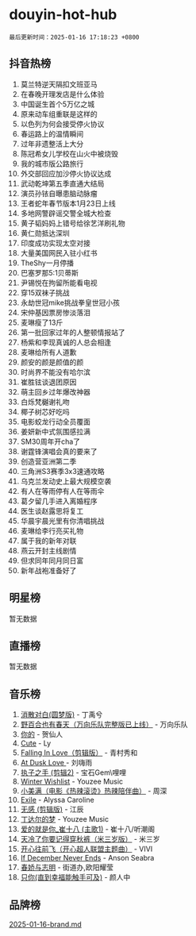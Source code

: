 # douyin-hot-hub

`最后更新时间：2025-01-16 17:18:23 +0800`

## 抖音热榜

1. 莫兰特逆天隔扣文班亚马
1. 在春晚开理发店是什么体验
1. 中国诞生首个5万亿之城
1. 原来动车组重联是这样的
1. 以色列为何会接受停火协议
1. 春运路上的温情瞬间
1. 过年非遗整活上大分
1. 陈冠希女儿学校在山火中被烧毁
1. 我的城市版公路旅行
1. 外交部回应加沙停火协议达成
1. 武动乾坤第五季直通大结局
1. 演员孙铱自曝患脑动脉瘤
1. 王者蛇年春节版本1月23日上线
1. 多地网警辟谣交警全城大检查
1. 黄子韬妈妈上错号给徐艺洋刷礼物
1. 黄仁勋抵达深圳
1. 印度成功实现太空对接
1. 大量美国网民入驻小红书
1. TheShy一月停播
1. 巴塞罗那5:1贝蒂斯
1. 尹锡悦在拘留所能看电视
1. 穿15双袜子挑战
1. 永劫世冠mike挑战拳皇世冠小孩
1. 宋仲基因票房惨淡落泪
1. 麦琳瘦了13斤
1. 第一批回家过年的人整顿情报站了
1. 杨紫和李现真诚的人总会相逢
1. 麦琳给所有人道歉
1. 颜安的颜是颜值的颜
1. 时尚界不能没有哈尔滨
1. 崔胜铉谈退团原因
1. 萌主回乡过年爆改神器
1. 白烁梵樾谢礼吻
1. 椰子树芯好吃吗
1. 电影蛟龙行动全员覆面
1. 姜妍新中式氛围感拉满
1. SM30周年开cha了
1. 谢霆锋演唱会真的要来了
1. 创造营亚洲第二季
1. 三角洲S3赛季3x3速通攻略
1. 乌克兰发动史上最大规模空袭
1. 有人在等雨停有人在等雨伞
1. 葛夕留几手进入离婚程序
1. 医生谈赵露思将复工
1. 华晨宇晨光里有你清唱挑战
1. 麦琳给李行亮买礼物
1. 属于我的新年对联
1. 燕云开封主线剧情
1. 但求同年同月同日富
1. 新年战袍准备好了

## 明星榜

暂无数据

## 直播榜

暂无数据

## 音乐榜

1. [消散对白(圆梦版)](https://sf5-hl-cdn-tos.douyinstatic.com/obj/tos-cn-ve-2774/og4jB5I5IizzoZVAAAzWgBMAsMDWoArfwBOiFs) - 丁禹兮
1. [野百合也有春天（万向乐队完整版已上线）](https://sf5-hl-cdn-tos.douyinstatic.com/obj/tos-cn-ve-2774/oMnUxhRAMiAGBqDtIPBQ7ACYQZFlJCftcgeDJE) - 万向乐队
1. [你的](https://sf5-hl-cdn-tos.douyinstatic.com/obj/tos-cn-ve-2774/oYuIeKf42jB7sEV6B2upMdpYAgfrQWj0FeRegh) - 贺仙人
1. [Cute](https://sf6-cdn-tos.douyinstatic.com/obj/tos-cn-ve-2774/o4IbIzHWKAAB4wsS5qMBRiiAlEBGTpQRNfFvuo) - Ly
1. [Falling In Love（剪辑版）](https://sf5-hl-cdn-tos.douyinstatic.com/obj/tos-cn-ve-2774/o8ajpA8zzgBPahbBIO8AcKGBLJezFCRd1wfP9f) - 青村秀和
1. [ At Dusk  Love ](https://sf5-hl-cdn-tos.douyinstatic.com/obj/tos-cn-ve-2774/o8CrpCf5CaYgI4ZrtQgMQAFEfuGqNnRSDQAPBc) - 刘嗨雨
1. [执子之手 (剪辑2)](https://sf5-hl-cdn-tos.douyinstatic.com/obj/tos-cn-ve-2774/oUoZLQjCc31XzqsBnBQUNgeKtYPBcgbFDwtfcu) - 宝石Gem\哩哩
1. [Winter Wishlist](https://sf5-hl-cdn-tos.douyinstatic.com/obj/tos-cn-ve-2774/oIIgUOeamCFCVAzxN6MFRLIBlLGpUqQxeeHrLE) - Youzee Music
1. [小美满（电影《热辣滚烫》热辣陪伴曲）](https://sf6-cdn-tos.douyinstatic.com/obj/tos-cn-ve-2774/o0GAn2lSgfZIDUgtevCGDQYnFg4CwnrBaxbTZL) - 周深
1. [Exile](https://sf5-hl-cdn-tos.douyinstatic.com/obj/tos-cn-ve-2774/oYj4gAQTknKE3WW0Je8KGmQ7z1cA4FefwtbufD) - Alyssa Caroline
1. [无感 (剪辑版)](https://sf5-hl-cdn-tos.douyinstatic.com/obj/tos-cn-ve-2774/o0eIsUzJBDlQaQFC5OFlgbMEZC1TFYBftOBn6p) - 江辰
1. [丁达尔的梦](https://sf5-hl-cdn-tos.douyinstatic.com/obj/tos-cn-ve-2774/oMU3WirUZBVQkAC9ccG5P2IQirziZM2RTInUY) - Youzee Music
1. [爱的就是你_崔十八 (主歌1)](https://sf3-cdn-tos.douyinstatic.com/obj/tos-cn-ve-2774/oI5BO5DhFZ6UTcNCnZaOCBLtZ7WIMQGfgnXf5E) - 崔十八/听潮阁
1. [天冷了你要记得穿秋裤（米三岁版）](https://sf5-hl-cdn-tos.douyinstatic.com/obj/tos-cn-ve-2774/oQlIwVIDWiZ6BQilAorS7MA0AgCkQDvcZAdm1) - 米三岁
1. [开心往前飞（开心超人联盟主题曲）](https://sf5-hl-cdn-tos.douyinstatic.com/obj/tos-cn-ve-2774/9d8fb7c82cf1421fb93a9fe925275e0a) - VIVI
1. [If December Never Ends](https://sf5-hl-cdn-tos.douyinstatic.com/obj/tos-cn-ve-2774/oY1IQMoTgCFIBg8RZifyqlBBt1UFgitTYmxeOS) - Anson Seabra
1. [春娇与志明](https://sf5-hl-cdn-tos.douyinstatic.com/obj/tos-cn-ve-2774/e530d8fceb7044b39707d7f9ff54add1) - 街道办,欧阳耀莹
1. [只你(直到幸福能触手可及)](https://sf5-hl-cdn-tos.douyinstatic.com/obj/tos-cn-ve-2774/o0lBkRDzFTeaVSUz3ZZSCBVtZ5DIMQGfgmEAuE) - 颜人中

## 品牌榜

[2025-01-16-brand.md](2025-01-16-brand.md)
